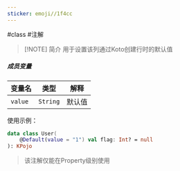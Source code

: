 ```yaml
---
sticker: emoji//1f4cc
---
```

#class #注解 

> [!NOTE] 简介
> 用于设置该列通过Koto创建行时的默认值

##### 成员变量

| 变量名     | 类型       | 解释  |
| ------- | -------- | --- |
| `value` | `String` | 默认值 |
使用示例：
```kotlin
data class User(
	@Default(value = "1") val flag: Int? = null
): KPojo
```

>该注解仅能在Property级别使用